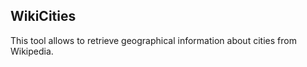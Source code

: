 WikiCities
------------

This tool allows to retrieve geographical information about cities from Wikipedia.


